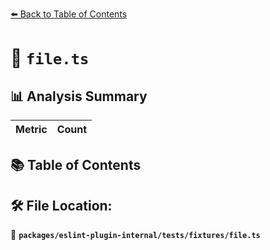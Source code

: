 [⬅️ Back to Table of Contents](../../../../index.md)

# 📄 `file.ts`

## 📊 Analysis Summary

| Metric | Count |
|--------|-------|

## 📚 Table of Contents


## 🛠️ File Location:
📂 **`packages/eslint-plugin-internal/tests/fixtures/file.ts`**